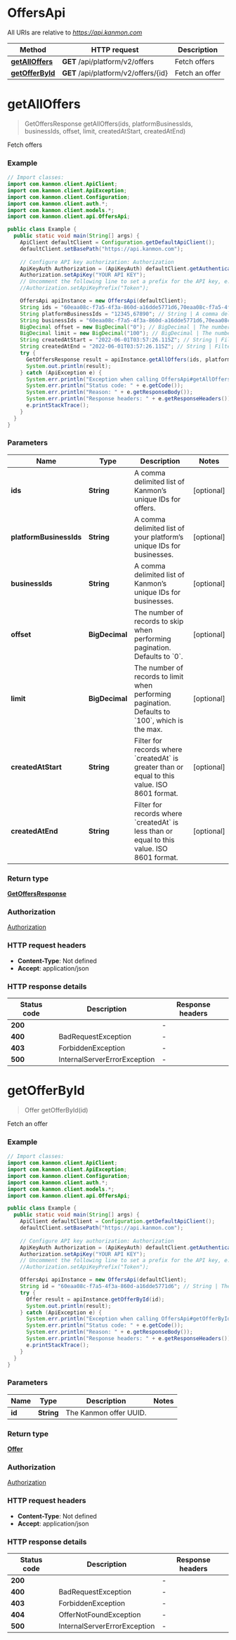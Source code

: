 # OffersApi

All URIs are relative to *https://api.kanmon.com*

| Method | HTTP request | Description |
|------------- | ------------- | -------------|
| [**getAllOffers**](OffersApi.md#getAllOffers) | **GET** /api/platform/v2/offers | Fetch offers |
| [**getOfferById**](OffersApi.md#getOfferById) | **GET** /api/platform/v2/offers/{id} | Fetch an offer |


<a id="getAllOffers"></a>
# **getAllOffers**
> GetOffersResponse getAllOffers(ids, platformBusinessIds, businessIds, offset, limit, createdAtStart, createdAtEnd)

Fetch offers

### Example
```java
// Import classes:
import com.kanmon.client.ApiClient;
import com.kanmon.client.ApiException;
import com.kanmon.client.Configuration;
import com.kanmon.client.auth.*;
import com.kanmon.client.models.*;
import com.kanmon.client.api.OffersApi;

public class Example {
  public static void main(String[] args) {
    ApiClient defaultClient = Configuration.getDefaultApiClient();
    defaultClient.setBasePath("https://api.kanmon.com");
    
    // Configure API key authorization: Authorization
    ApiKeyAuth Authorization = (ApiKeyAuth) defaultClient.getAuthentication("Authorization");
    Authorization.setApiKey("YOUR API KEY");
    // Uncomment the following line to set a prefix for the API key, e.g. "Token" (defaults to null)
    //Authorization.setApiKeyPrefix("Token");

    OffersApi apiInstance = new OffersApi(defaultClient);
    String ids = "60eaa08c-f7a5-4f3a-860d-a16dde5771d6,70eaa08c-f7a5-4f3a-860d-a16dde5771e34"; // String | A comma delimited list of Kanmon’s unique IDs for offers.
    String platformBusinessIds = "12345,67890"; // String | A comma delimited list of your platform’s unique IDs for businesses.
    String businessIds = "60eaa08c-f7a5-4f3a-860d-a16dde5771d6,70eaa08c-f7a5-4f3a-860d-a16dde5771e34"; // String | A comma delimited list of Kanmon’s unique IDs for businesses.
    BigDecimal offset = new BigDecimal("0"); // BigDecimal | The number of records to skip when performing pagination. Defaults to `0`.
    BigDecimal limit = new BigDecimal("100"); // BigDecimal | The number of records to limit when performing pagination. Defaults to `100`, which is the max.
    String createdAtStart = "2022-06-01T03:57:26.115Z"; // String | Filter for records where `createdAt` is greater than or equal to this value. ISO 8601 format.
    String createdAtEnd = "2022-06-01T03:57:26.115Z"; // String | Filter for records where `createdAt` is less than or equal to this value. ISO 8601 format.
    try {
      GetOffersResponse result = apiInstance.getAllOffers(ids, platformBusinessIds, businessIds, offset, limit, createdAtStart, createdAtEnd);
      System.out.println(result);
    } catch (ApiException e) {
      System.err.println("Exception when calling OffersApi#getAllOffers");
      System.err.println("Status code: " + e.getCode());
      System.err.println("Reason: " + e.getResponseBody());
      System.err.println("Response headers: " + e.getResponseHeaders());
      e.printStackTrace();
    }
  }
}
```

### Parameters

| Name | Type | Description  | Notes |
|------------- | ------------- | ------------- | -------------|
| **ids** | **String**| A comma delimited list of Kanmon’s unique IDs for offers. | [optional] |
| **platformBusinessIds** | **String**| A comma delimited list of your platform’s unique IDs for businesses. | [optional] |
| **businessIds** | **String**| A comma delimited list of Kanmon’s unique IDs for businesses. | [optional] |
| **offset** | **BigDecimal**| The number of records to skip when performing pagination. Defaults to &#x60;0&#x60;. | [optional] |
| **limit** | **BigDecimal**| The number of records to limit when performing pagination. Defaults to &#x60;100&#x60;, which is the max. | [optional] |
| **createdAtStart** | **String**| Filter for records where &#x60;createdAt&#x60; is greater than or equal to this value. ISO 8601 format. | [optional] |
| **createdAtEnd** | **String**| Filter for records where &#x60;createdAt&#x60; is less than or equal to this value. ISO 8601 format. | [optional] |

### Return type

[**GetOffersResponse**](GetOffersResponse.md)

### Authorization

[Authorization](../README.md#Authorization)

### HTTP request headers

 - **Content-Type**: Not defined
 - **Accept**: application/json

### HTTP response details
| Status code | Description | Response headers |
|-------------|-------------|------------------|
| **200** |  |  -  |
| **400** | BadRequestException |  -  |
| **403** | ForbiddenException |  -  |
| **500** | InternalServerErrorException |  -  |

<a id="getOfferById"></a>
# **getOfferById**
> Offer getOfferById(id)

Fetch an offer

### Example
```java
// Import classes:
import com.kanmon.client.ApiClient;
import com.kanmon.client.ApiException;
import com.kanmon.client.Configuration;
import com.kanmon.client.auth.*;
import com.kanmon.client.models.*;
import com.kanmon.client.api.OffersApi;

public class Example {
  public static void main(String[] args) {
    ApiClient defaultClient = Configuration.getDefaultApiClient();
    defaultClient.setBasePath("https://api.kanmon.com");
    
    // Configure API key authorization: Authorization
    ApiKeyAuth Authorization = (ApiKeyAuth) defaultClient.getAuthentication("Authorization");
    Authorization.setApiKey("YOUR API KEY");
    // Uncomment the following line to set a prefix for the API key, e.g. "Token" (defaults to null)
    //Authorization.setApiKeyPrefix("Token");

    OffersApi apiInstance = new OffersApi(defaultClient);
    String id = "60eaa08c-f7a5-4f3a-860d-a16dde5771d6"; // String | The Kanmon offer UUID.
    try {
      Offer result = apiInstance.getOfferById(id);
      System.out.println(result);
    } catch (ApiException e) {
      System.err.println("Exception when calling OffersApi#getOfferById");
      System.err.println("Status code: " + e.getCode());
      System.err.println("Reason: " + e.getResponseBody());
      System.err.println("Response headers: " + e.getResponseHeaders());
      e.printStackTrace();
    }
  }
}
```

### Parameters

| Name | Type | Description  | Notes |
|------------- | ------------- | ------------- | -------------|
| **id** | **String**| The Kanmon offer UUID. | |

### Return type

[**Offer**](Offer.md)

### Authorization

[Authorization](../README.md#Authorization)

### HTTP request headers

 - **Content-Type**: Not defined
 - **Accept**: application/json

### HTTP response details
| Status code | Description | Response headers |
|-------------|-------------|------------------|
| **200** |  |  -  |
| **400** | BadRequestException |  -  |
| **403** | ForbiddenException |  -  |
| **404** | OfferNotFoundException |  -  |
| **500** | InternalServerErrorException |  -  |

